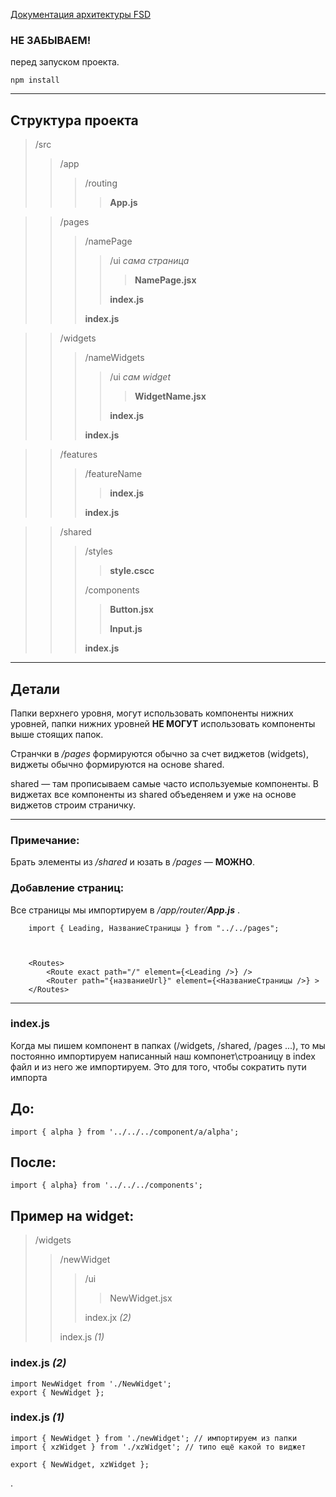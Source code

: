 [Документация архитектуры FSD](https://feature-sliced.design/docs/get-started/overview)

### НЕ ЗАБЫВАЕМ!
перед запуском проекта. 
```
npm install 
```



-----------------------------



## Структура проекта

> /src
>> /app
>>> /routing
>>>> **App.js**

>> /pages
>>> /namePage
>>>> /ui _сама страница_
>>>>> **NamePage.jsx**
>>>>> 
>>>> **index.js**
>>>> 
>>> **index.js** 

>> /widgets
>>> /nameWidgets
>>>> /ui _сам widget_
>>>>> **WidgetName.jsx**
>>>>> 
>>>> **index.js**
>>>> 
>>> **index.js** 

>> /features
>>> /featureName
>>>> **index.js**
>>>> 
>>> **index.js**

>> /shared
>>> /styles
>>> 
>>>> **style.cscc**
>>>> 
>>> /components
>>>> 
>>>> **Button.jsx**
>>>> 
>>>> **Input.js**
>>>> 
>>> **index.js**



-----------------------------



## Детали


Папки верхнего уровня, могут использовать компоненты нижних уровней, папки нижних уровней **НЕ МОГУТ** использовать компоненты выше стоящих папок.

Странчки в _/pages_ формируются обычно за счет виджетов (widgets), виджеты обычно формируются на основе shared.

shared — там прописываем самые часто используемые компоненты. В виджетах все компоненты из shared объеденяем и уже на основе виджетов строим страничку.



-----------------------------



### Примечание: 
Брать элементы из _/shared_ и юзать в _/pages_ — **МОЖНО**.


### Добавление страниц:
Все страницы мы импортируем в _/app/router/**App.js**_ .

```
    import { Leading, НазваниеСтраницы } from "../../pages";

   

    <Routes>
        <Route exact path="/" element={<Leading />} />
        <Router path="{названиеUrl}" element={<НазваниеСтраницы />} > 
    </Routes> 
```



-----------------------------



### index.js

Когда мы пишем компонент в папках (/widgets, /shared, /pages ...), то мы постоянно импортируем написанный наш компонет\строаницу в index файл и из него же импортируем.
Это для того, чтобы сократить пути импорта


## До:
``` import { alpha } from '../../../component/a/alpha'; ```
## После:
``` import { alpha} from '../../../components'; ```

## Пример на widget:

>/widgets
>>
>> /newWidget
>>>
>>> /ui
>>>>
>>>> NewWidget.jsx
>>>
>>> index.jx _(2)_
>>
>> index.js _(1)_


### index.js _(2)_
```
import NewWidget from './NewWidget';
export { NewWidget };
```
### index.js _(1)_
```
import { NewWidget } from './newWidget'; // импортируем из папки
import { xzWidget } from './xzWidget'; // типо ещё какой то виджет

export { NewWidget, xzWidget };
```
.

